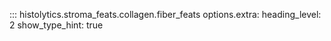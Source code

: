 ::: histolytics.stroma_feats.collagen.fiber_feats
    options.extra:
      heading_level: 2
      show_type_hint: true
